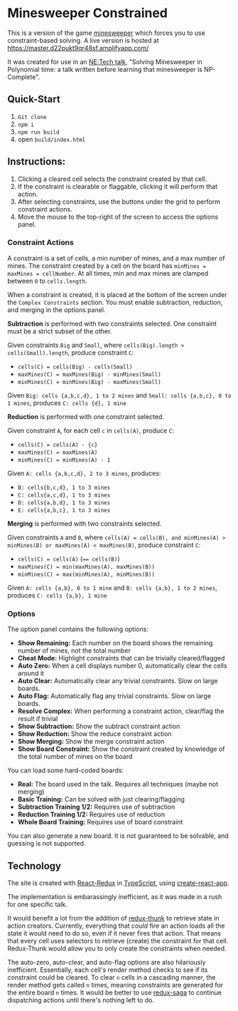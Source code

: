 # Minesweeper Constrained

This is a version of the game [minesweeper](https://en.wikipedia.org/wiki/Minesweeper_(video_game)) which forces you to use constraint-based solving.
A live version is hosted at https://master.d22pukt9qr48sf.amplifyapp.com/

It was created for use in an [NE:Tech talk](https://www.meetup.com/NE-Tech/events/267298193/), "Solving Minesweeper in Polynomial time: a talk written before learning that minesweeper is NP-Complete".

## Quick-Start

1. `Git clone`
2. `npm i`
3. `npm run build`
4. open `build/index.html`

## Instructions:

1. Clicking a cleared cell selects the constraint created by that cell.
2. If the constraint is clearable or flaggable, clicking it will perform that action.
3. After selecting constraints, use the buttons under the grid to perform constraint actions.
4. Move the mouse to the top-right of the screen to access the options panel.

### Constraint Actions

A constraint is a set of cells, a min number of mines, and a max number of mines.
The constraint created by a cell on the board has `minMines = maxMines = cellNumber`.
At all times, min and max mines are clamped between `0` to `cells.length`.

When a constraint is created, it is placed at the bottom of the screen under the `Complex Constraints` section.
You must enable subtraction, reduction, and merging in the options panel.

**Subtraction** is performed with two constraints selected.
One constraint must be a strict subset of the other.

Given constraints `Big` and `Small`, where `cells(Big).length > cells(Small).length`, produce constraint `C`:

* `cells(C) = cells(Big) - cells(Small)`
* `maxMines(C) = maxMines(Big) - minMines(Small)`
* `minMines(C) = minMines(Big) - maxMines(Small)`

Given `Big: cells {a,b,c,d}, 1 to 2 mines` and `Small: cells {a,b,c}, 0 to 1 mines`, produces `C: cells {d}, 1 mine`

**Reduction** is performed with one constraint selected.

Given constraint `A`, for each cell `c` in `cells(A)`, produce `C`:

* `cells(C) = cells(A) - {c}`
* `maxMines(C) = maxMines(A)`
* `minMines(C) = minMines(A) - 1`

Given `A: cells {a,b,c,d}, 2 to 3 mines`, produces:

* `B: cells{b,c,d}, 1 to 3 mines`
* `C: cells{a,c,d}, 1 to 3 mines`
* `D: cells{a,b,d}, 1 to 3 mines`
* `E: cells{a,b,c}, 1 to 3 mines`

**Merging** is performed with two constraints selected.

Given constraints `A` and `B`, where `cells(A) = cells(B), and minMines(A) > minMines(B) or maxMines(A) < maxMines(B)`, produce constraint `C`:

* `cells(C) = cells(A)` (`== cells(B)`)
* `maxMines(C) = min(maxMines(A), maxMines(B))`
* `minMines(C) = max(minMines(A), minMines(B))`

Given `A: cells {a,b}, 0 to 1 mine` and `B: cells {a,b}, 1 to 2 mines`, produces `C: cells {a,b}, 1 mine`

### Options

The option panel contains the following options:

* **Show Remaining:** Each number on the board shows the remaining number of mines, not the total number
* **Cheat Mode:** Highlight constraints that can be trivially cleared/flagged
* **Auto Zero:** When a cell displays number 0, automatically clear the cells around it
* **Auto Clear:** Automatically clear any trivial constraints. Slow on large boards.
* **Auto Flag:** Automatically flag any trivial constraints. Slow on large boards.
* **Resolve Complex:** When performing a constraint action, clear/flag the result if trivial
* **Show Subtraction:** Show the subtract constraint action
* **Show Reduction:** Show the reduce constraint action
* **Show Merging:** Show the merge constraint action
* **Show Board Constraint:** Show the constraint created by knowledge of the total number of mines on the board

You can load some hard-coded boards:

* **Real:** The board used in the talk. Requires all techniques (maybe not merging)
* **Basic Training:** Can be solved with just clearing/flagging
* **Subtraction Training 1/2:** Requires use of subtraction
* **Reduction Training 1/2:** Requires use of reduction
* **Whole Board Training:** Requires use of board constraint

You can also generate a new board.
It is not guaranteed to be solvable, and guessing is not supported.

## Technology

The site is created with [React-Redux](https://github.com/reduxjs/react-redux) in [TypeScript](https://www.typescriptlang.org/), using [create-react-app](https://create-react-app.dev/docs/adding-typescript/).

The implementation is embarassingly inefficient, as it was made in a rush for one specific talk.

It would benefit a lot from the addition of [redux-thunk](https://github.com/reduxjs/redux-thunk) to retrieve state in action creators.
Currently, everything that *could* fire an action loads all the state it would need to do so, even if it never fires that action.
That means that every cell uses selectors to retrieve (create) the constraint for that cell.
Redux-Thunk would allow you to only create the constraints when needed.

The auto-zero, auto-clear, and auto-flag options are also hilariously inefficient.
Essentially, each cell's render method checks to see if its constraint could be cleared.
To clear `n` cells in a cascading manner, the render method gets called `n` times, meaning constraints are generated for the entire board `n` times.
It would be better to use [redux-saga](https://github.com/redux-saga/redux-saga) to continue dispatching actions until there's nothing left to do.
